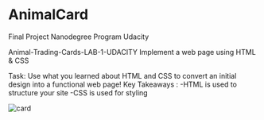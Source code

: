 # AnimalCard
Final Project Nanodegree Program Udacity

Animal-Trading-Cards-LAB-1-UDACITY
Implement a web page using HTML & CSS

Task: Use what you learned about HTML and CSS to convert an initial design into a functional web page! Key Takeaways : -HTML is used to structure your site -CSS is used for styling


![card](https://user-images.githubusercontent.com/29239379/166624566-87ee52ed-b6c4-4074-ab3f-c863ec454f85.png)
